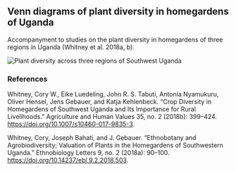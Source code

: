 ## Venn diagrams of plant diversity in homegardens of Uganda

Accompanyment to studies on the plant diversity in homegardens of three regions in Uganda (Whitney et al. 2018a, b).

![Plant diversity across three regions of Southwest Uganda](Venn_3_Regions.png)

### References

Whitney, Cory W., Eike Luedeling, John R. S. Tabuti, Antonia Nyamukuru, Oliver Hensel, Jens Gebauer, and Katja Kehlenbeck. “Crop Diversity in Homegardens of Southwest Uganda and Its Importance for Rural Livelihoods.” Agriculture and Human Values 35, no. 2 (2018b): 399–424. https://doi.org/10.1007/s10460-017-9835-3.


Whitney, Cory, Joseph Bahati, and J. Gebauer. “Ethnobotany and Agrobiodiversity; Valuation of Plants in the Homegardens of Southwestern Uganda.” Ethnobiology Letters 9, no. 2 (2018a): 90–100. https://doi.org/10.14237/ebl.9.2.2018.503.
